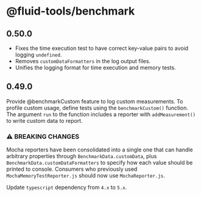 # @fluid-tools/benchmark

## 0.50.0

- Fixes the time execution test to have correct key-value pairs to avoid logging `undefined`.
- Removes `customDataFormatters` in the log output files.
- Unifies the logging format for time execution and memory tests.

## 0.49.0

Provide @benchmarkCustom feature to log custom measurements. To profile custom usage, define tests using the `benchmarkCustom()` function. The argument `run` to the function includes a reporter with `addMeasurement()`
to write custom data to report.

### ⚠ BREAKING CHANGES

Mocha reporters have been consolidated into a single one that can handle arbitrary properties through `BenchmarkData.customData`, plus `BenchmarkData.customDataFormatters` to specify how each value should be printed to console.
Consumers who previously used `MochaMemoryTestReporter.js` should now use `MochaReporter.js`.

Update `typescript` dependency from `4.x` to `5.x`.
